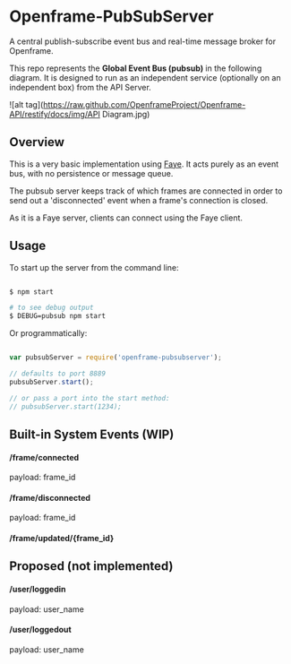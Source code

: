 # Openframe-PubSubServer
A central publish-subscribe event bus and real-time message broker for Openframe.

This repo represents the **Global Event Bus (pubsub)** in the following diagram. It is designed to run as an independent service (optionally on an independent box) from the API Server.

![alt tag](https://raw.github.com/OpenframeProject/Openframe-API/restify/docs/img/API Diagram.jpg)

## Overview

This is a very basic implementation using [Faye](faye.jcoglan.com). It acts purely as an event bus, with no persistence or message queue.

The pubsub server keeps track of which frames are connected in order to send out a 'disconnected' event when a frame's connection is closed.

As it is a Faye server, clients can connect using the Faye client.

## Usage

To start up the server from the command line:

```bash

$ npm start

# to see debug output
$ DEBUG=pubsub npm start

```

Or programmatically:

```javascript

var pubsubServer = require('openframe-pubsubserver');

// defaults to port 8889
pubsubServer.start();

// or pass a port into the start method:
// pubsubServer.start(1234);

```

## Built-in System Events (WIP)

#### /frame/connected
payload: frame_id

#### /frame/disconnected
payload: frame_id

#### /frame/updated/{frame_id}


## Proposed (not implemented)

#### /user/loggedin
payload: user_name

#### /user/loggedout
payload: user_name
